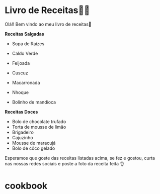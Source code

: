 # Livro de Receitas:woman_cook:

Olá!! Bem vindo ao meu livro de receitas:wave:

**Receitas Salgadas**

- Sopa de Raízes

- Caldo Verde

- Feijoada

- Cuscuz

- Macarronada

- Nhoque

- Bolinho de mandioca

  

**Receitas Doces**

- Bolo de chocolate trufado
- Torta de mousse de limão
- Brigadeiro
- Cajuzinho
- Mousse de maracujá
- Bolo de côco gelado

Esperamos que goste das receitas listadas acima, se fez e gostou, curta nas nossas redes sociais e poste a foto da receita feita​ :ok_hand:

# cookbook
